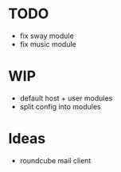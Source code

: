 # TODO

- fix sway module
- fix music module

# WIP

- default host + user modules
- split config into modules


# Ideas

- roundcube mail client
